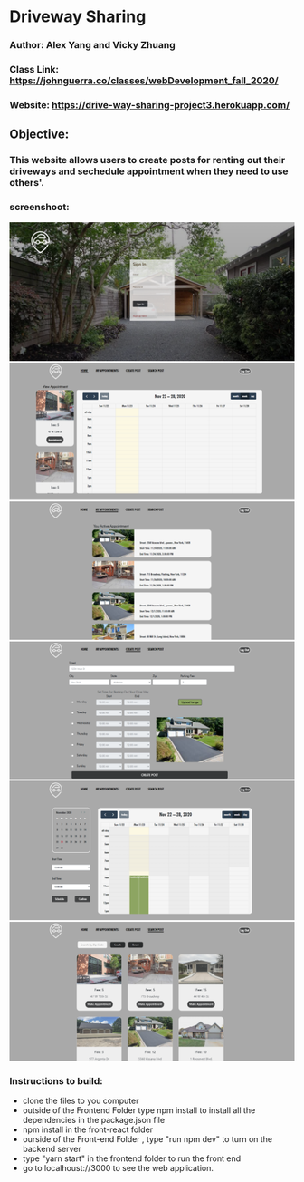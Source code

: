 # Driveway Sharing 

### Author: Alex Yang and Vicky Zhuang

### Class Link: https://johnguerra.co/classes/webDevelopment_fall_2020/
### Website: https://drive-way-sharing-project3.herokuapp.com/

## Objective:
### This website allows users to create posts for renting out their driveways and sechedule appointment when they need to use others'. 

### screenshoot:
![alt text](https://github.com/AZYDEVE/drive_way_sharing_project3/blob/main/Image/login%20page.png)
![alt text](https://github.com/AZYDEVE/drive_way_sharing_project3/blob/main/Image/home%20page.png)
![alt text](https://github.com/AZYDEVE/drive_way_sharing_project3/blob/main/Image/appointment%20page.png)
![alt text](https://github.com/AZYDEVE/drive_way_sharing_project3/blob/main/Image/create%20post.png)
![alt text](https://github.com/AZYDEVE/drive_way_sharing_project3/blob/main/Image/make%20apoointment%20page.png)
![alt text](https://github.com/AZYDEVE/drive_way_sharing_project3/blob/main/Image/search%20page.png)

### Instructions to build:  
- clone the files to you computer 
- outside of the Frontend Folder type npm install to install all the dependencies in the package.json file
- npm install in the front-react folder
- ourside of the Front-end Folder , type "run npm dev" to turn on the backend server
- type "yarn start" in the frontend folder to run the front end
- go to localhoust://3000 to see the web application. 



